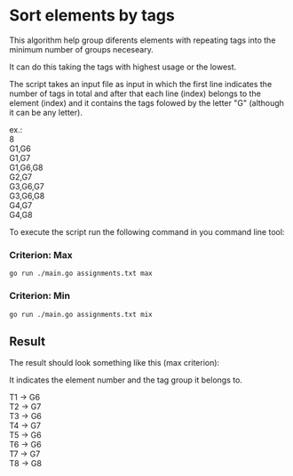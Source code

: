 # Sort elements by tags

This algorithm help group diferents elements with repeating tags into the minimum number of groups neceseary.

It can do this taking the tags with highest usage or the lowest.

The script takes an input file as input in which the first line indicates the number of tags in total and after that each line (index) belongs to the element (index) and it contains the tags folowed by the letter "G" (although it can be any letter).

ex.:<br/>
8<br/>
G1,G6<br/>
G1,G7<br/>
G1,G6,G8<br/>
G2,G7<br/>
G3,G6,G7<br/>
G3,G6,G8<br/>
G4,G7<br/>
G4,G8<br/>


To execute the script run the following command in you command line tool:

### Criterion: Max
```shell
go run ./main.go assignments.txt max
```

### Criterion: Min
```shell
go run ./main.go assignments.txt mix
```

## Result
The result should look something like this (max criterion):

It indicates the element number and the tag group it belongs to.

T1 -> G6<br/>
T2 -> G7<br/>
T3 -> G6<br/>
T4 -> G7<br/>
T5 -> G6<br/>
T6 -> G6<br/>
T7 -> G7<br/>
T8 -> G8<br/>